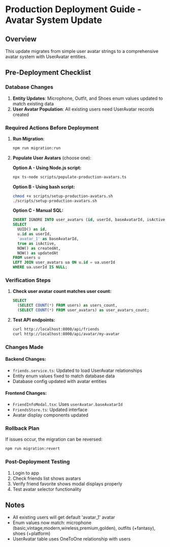 # Production Deployment Guide - Avatar System Update

## Overview

This update migrates from simple user avatar strings to a comprehensive avatar system with UserAvatar entities.

## Pre-Deployment Checklist

### Database Changes

1. **Entity Updates**: Microphone, Outfit, and Shoes enum values updated to match existing data
2. **User Avatar Population**: All existing users need UserAvatar records created

### Required Actions Before Deployment

1. **Run Migration**:

   ```bash
   npm run migration:run
   ```

2. **Populate User Avatars** (choose one):

   **Option A - Using Node.js script:**

   ```bash
   npx ts-node scripts/populate-production-avatars.ts
   ```

   **Option B - Using bash script:**

   ```bash
   chmod +x scripts/setup-production-avatars.sh
   ./scripts/setup-production-avatars.sh
   ```

   **Option C - Manual SQL:**

   ```sql
   INSERT IGNORE INTO user_avatars (id, userId, baseAvatarId, isActive, createdAt, updatedAt)
   SELECT
     UUID() as id,
     u.id as userId,
     'avatar_1' as baseAvatarId,
     true as isActive,
     NOW() as createdAt,
     NOW() as updatedAt
   FROM users u
   LEFT JOIN user_avatars ua ON u.id = ua.userId
   WHERE ua.userId IS NULL;
   ```

### Verification Steps

1. **Check user avatar count matches user count:**

   ```sql
   SELECT
     (SELECT COUNT(*) FROM users) as users_count,
     (SELECT COUNT(*) FROM user_avatars) as user_avatars_count;
   ```

2. **Test API endpoints:**
   ```bash
   curl http://localhost:8000/api/friends
   curl http://localhost:8000/api/avatar/my-avatar
   ```

### Changes Made

#### Backend Changes:

- `friends.service.ts`: Updated to load UserAvatar relationships
- Entity enum values fixed to match database data
- Database config updated with avatar entities

#### Frontend Changes:

- `FriendInfoModal.tsx`: Uses `userAvatar.baseAvatarId`
- `FriendsStore.ts`: Updated interface
- Avatar display components updated

### Rollback Plan

If issues occur, the migration can be reversed:

```bash
npm run migration:revert
```

### Post-Deployment Testing

1. Login to app
2. Check friends list shows avatars
3. Verify friend favorite shows modal displays properly
4. Test avatar selector functionality

## Notes

- All existing users will get default 'avatar_1' avatar
- Enum values now match: microphone (basic,vintage,modern,wireless,premium,golden), outfits (+fantasy), shoes (+platform)
- UserAvatar table uses OneToOne relationship with users
